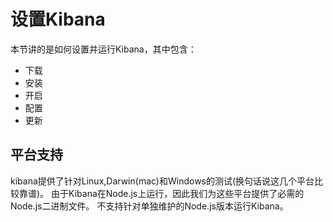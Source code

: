 # 设置Kibana

本节讲的是如何设置并运行Kibana，其中包含：

- 下载
- 安装
- 开启
- 配置
- 更新

## 平台支持

kibana提供了针对Linux,Darwin(mac)和Windows的测试(换句话说这几个平台比较靠谱)。
由于Kibana在Node.js上运行，因此我们为这些平台提供了必需的Node.js二进制文件。 不支持针对单独维护的Node.js版本运行Kibana。